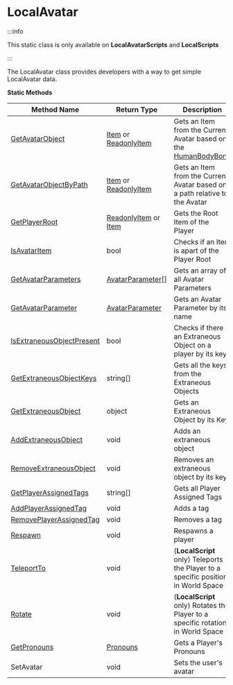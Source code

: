 # LocalAvatar

:::info

This static class is only available on **LocalAvatarScripts** and **LocalScripts**

:::

The LocalAvatar class provides developers with a way to get simple LocalAvatar data.

**Static Methods**

Method Name | Return Type | Description
--- | --- | ---
[GetAvatarObject](getavatarobject) | [Item](../item/) or [ReadonlyItem](../readonlyitem/) | Gets an Item from the Current Avatar based on the [HumanBodyBone](../humanbodybones)
[GetAvatarObjectByPath](getavatarobjectbypath) | [Item](../item/) or [ReadonlyItem](../readonlyitem/) | Gets an Item from the Current Avatar based on a path relative to the Avatar
[GetPlayerRoot](getplayerroot) | [ReadonlyItem](../readonlyitem/) or [Item](../item/) | Gets the Root Item of the Player
[IsAvatarItem](isavataritem) | bool | Checks if an Item is apart of the Player Root
[GetAvatarParameters](getavatarparameters) | [AvatarParameter](../avatarparameter)[] | Gets an array of all Avatar Parameters
[GetAvatarParameter](getavatarparameter) | [AvatarParameter](../avatarparameter) | Gets an Avatar Parameter by its name
[IsExtraneousObjectPresent](isextraneousobjectpresent) | bool | Checks if there is an Extraneous Object on a player by its key
[GetExtraneousObjectKeys](getextraneousobjectkeys) | string[] | Gets all the keys from the Extraneous Objects
[GetExtraneousObject](getextraneousobject) | object | Gets an Extraneous Object by its Key
[AddExtraneousObject](addextraneousobject) | void | Adds an extraneous object
[RemoveExtraneousObject](removeextraneousobject) | void | Removes an extraneous object by its key
[GetPlayerAssignedTags](getplayerassignedtags) | string[] | Gets all Player Assigned Tags
[AddPlayerAssignedTag](addplayerassignedtag) | void | Adds a tag
[RemovePlayerAssignedTag](removeplayerassignedtag) | void | Removes a tag
[Respawn](respawn) | void | Respawns a player
[TeleportTo](teleportto) | void | (**LocalScript** only) Teleports the Player to a specific position in World Space
[Rotate](rotate) | void | (**LocalScript** only) Rotates the Player to a specific rotation in World Space
[GetPronouns](getpronouns) | [Pronouns](../pronouns) | Gets a Player's Pronouns
SetAvatar | void | Sets the user's avatar